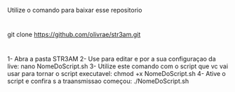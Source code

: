 Utilize o comando para baixar esse repositorio
#
git clone https://github.com/olivrae/str3am.git
#

1- Abra a pasta STR3AM
2- Use para editar e por a sua configuraçao da live: nano NomeDoScript.sh
3- Utilize este comando com o script que vc vai usar para tornar o script executavel: chmod +x NomeDoScript.sh
4- Ative o script e confira s a traansmissao começou: ./NomeDoScript.sh
